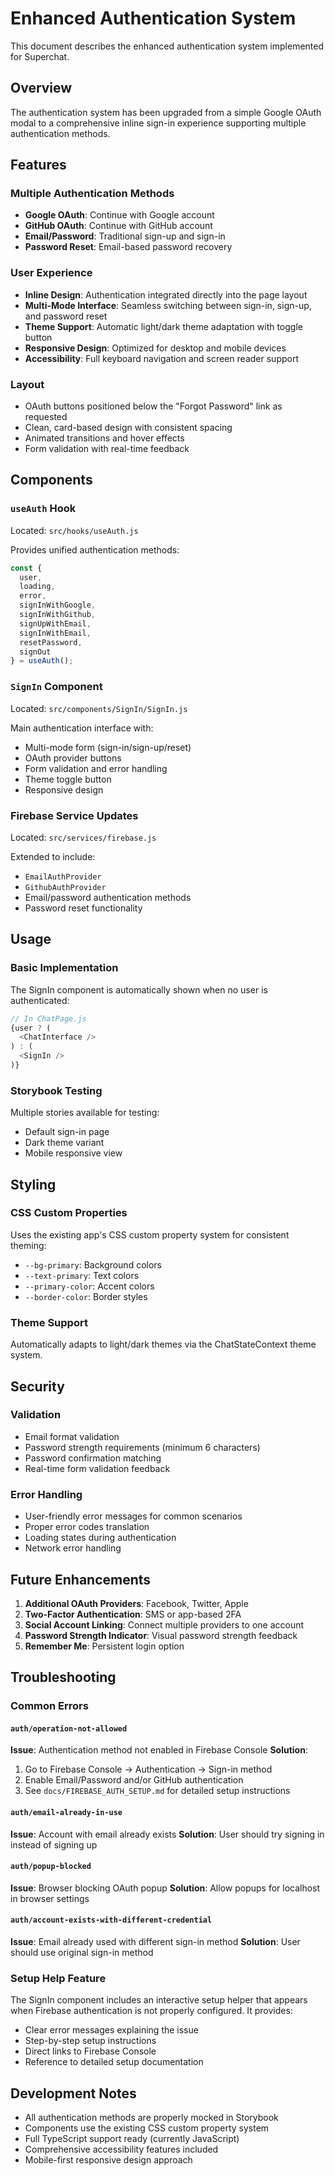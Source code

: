 # Enhanced Authentication System

This document describes the enhanced authentication system implemented for Superchat.

## Overview

The authentication system has been upgraded from a simple Google OAuth modal to a comprehensive inline sign-in experience supporting multiple authentication methods.

## Features

### Multiple Authentication Methods
- **Google OAuth**: Continue with Google account
- **GitHub OAuth**: Continue with GitHub account  
- **Email/Password**: Traditional sign-up and sign-in
- **Password Reset**: Email-based password recovery

### User Experience
- **Inline Design**: Authentication integrated directly into the page layout
- **Multi-Mode Interface**: Seamless switching between sign-in, sign-up, and password reset
- **Theme Support**: Automatic light/dark theme adaptation with toggle button
- **Responsive Design**: Optimized for desktop and mobile devices
- **Accessibility**: Full keyboard navigation and screen reader support

### Layout
- OAuth buttons positioned below the "Forgot Password" link as requested
- Clean, card-based design with consistent spacing
- Animated transitions and hover effects
- Form validation with real-time feedback

## Components

### `useAuth` Hook
Located: `src/hooks/useAuth.js`

Provides unified authentication methods:
```javascript
const {
  user,
  loading,
  error,
  signInWithGoogle,
  signInWithGithub,
  signUpWithEmail,
  signInWithEmail,
  resetPassword,
  signOut
} = useAuth();
```

### `SignIn` Component  
Located: `src/components/SignIn/SignIn.js`

Main authentication interface with:
- Multi-mode form (sign-in/sign-up/reset)
- OAuth provider buttons
- Form validation and error handling
- Theme toggle button
- Responsive design

### Firebase Service Updates
Located: `src/services/firebase.js`

Extended to include:
- `EmailAuthProvider`
- `GithubAuthProvider` 
- Email/password authentication methods
- Password reset functionality

## Usage

### Basic Implementation
The SignIn component is automatically shown when no user is authenticated:

```javascript
// In ChatPage.js
{user ? (
  <ChatInterface />
) : (
  <SignIn />
)}
```

### Storybook Testing
Multiple stories available for testing:
- Default sign-in page
- Dark theme variant
- Mobile responsive view

## Styling

### CSS Custom Properties
Uses the existing app's CSS custom property system for consistent theming:
- `--bg-primary`: Background colors
- `--text-primary`: Text colors  
- `--primary-color`: Accent colors
- `--border-color`: Border styles

### Theme Support
Automatically adapts to light/dark themes via the ChatStateContext theme system.

## Security

### Validation
- Email format validation
- Password strength requirements (minimum 6 characters)
- Password confirmation matching
- Real-time form validation feedback

### Error Handling
- User-friendly error messages for common scenarios
- Proper error codes translation
- Loading states during authentication
- Network error handling

## Future Enhancements

1. **Additional OAuth Providers**: Facebook, Twitter, Apple
2. **Two-Factor Authentication**: SMS or app-based 2FA
3. **Social Account Linking**: Connect multiple providers to one account
4. **Password Strength Indicator**: Visual password strength feedback
5. **Remember Me**: Persistent login option

## Troubleshooting

### Common Errors

#### `auth/operation-not-allowed`
**Issue**: Authentication method not enabled in Firebase Console
**Solution**: 
1. Go to Firebase Console → Authentication → Sign-in method
2. Enable Email/Password and/or GitHub authentication
3. See `docs/FIREBASE_AUTH_SETUP.md` for detailed setup instructions

#### `auth/email-already-in-use`
**Issue**: Account with email already exists
**Solution**: User should try signing in instead of signing up

#### `auth/popup-blocked`
**Issue**: Browser blocking OAuth popup
**Solution**: Allow popups for localhost in browser settings

#### `auth/account-exists-with-different-credential`
**Issue**: Email already used with different sign-in method
**Solution**: User should use original sign-in method

### Setup Help Feature
The SignIn component includes an interactive setup helper that appears when Firebase authentication is not properly configured. It provides:
- Clear error messages explaining the issue
- Step-by-step setup instructions
- Direct links to Firebase Console
- Reference to detailed setup documentation

## Development Notes

- All authentication methods are properly mocked in Storybook
- Components use the existing CSS custom property system
- Full TypeScript support ready (currently JavaScript)
- Comprehensive accessibility features included
- Mobile-first responsive design approach